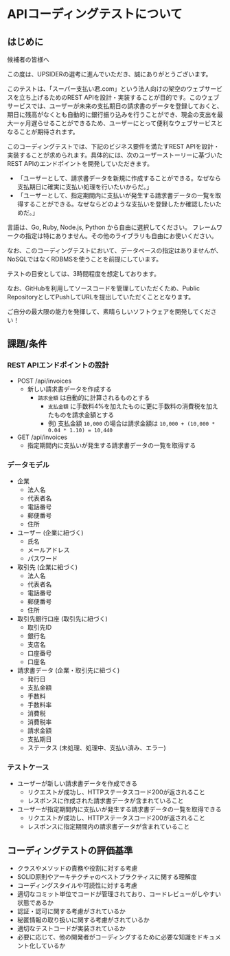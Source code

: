 # APIコーディングテストについて

## はじめに
候補者の皆様へ

この度は、UPSIDERの選考に進んでいただき、誠にありがとうございます。

このテストは、「スーパー支払い君.com」という法人向けの架空のウェブサービスを立ち上げるためのREST APIを設計・実装することが目的です。このウェブサービスでは、ユーザーが未来の支払期日の請求書のデータを登録しておくと、期日に残高がなくとも自動的に銀行振り込みを行うことができ、現金の支出を最大一ヶ月遅らせることができるため、ユーザーにとって便利なウェブサービスとなることが期待されます。

このコーディングテストでは、下記のビジネス要件を満たすREST APIを設計・実装することが求められます。具体的には、次のユーザーストーリーに基づいたREST APIのエンドポイントを開発していただきます。

* 「ユーザーとして、請求書データを新規に作成することができる。なぜなら支払期日に確実に支払い処理を行いたいからだ。」
* 「ユーザーとして、指定期間内に支払いが発生する請求書データの一覧を取得することができる。なぜならどのような支払いを登録したか確認したいためだ。」

言語は、Go, Ruby, Node.js, Python から自由に選択してください。
フレームワークの指定は特にありません。その他のライブラリも自由にお使いください。

なお、このコーディングテストにおいて、データベースの指定はありませんが、NoSQLではなくRDBMSを使うことを前提にしています。

テストの目安としては、3時間程度を想定しております。

なお、GitHubを利用してソースコードを管理していただくため、Public RepositoryとしてPushしてURLを提出していただくこととなります。

ご自分の最大限の能力を発揮して、素晴らしいソフトウェアを開発してください！

## 課題/条件

### REST APIエンドポイントの設計

* POST /api/invoices
  * 新しい請求書データを作成する
    * `請求金額` は自動的に計算されるものとする
      * `支払金額` に手数料4%を加えたものに更に手数料の消費税を加えたものを請求金額とする
      * 例) 支払金額 `10,000` の場合は請求金額は `10,000 + (10,000 * 0.04 * 1.10) = 10,440`
* GET /api/invoices
  * 指定期間内に支払いが発生する請求書データの一覧を取得する

### データモデル

* 企業
  * 法人名
  * 代表者名
  * 電話番号
  * 郵便番号 
  * 住所
* ユーザー (企業に紐づく)
  * 氏名
  * メールアドレス
  * パスワード
* 取引先 (企業に紐づく)
  * 法人名
  * 代表者名
  * 電話番号
  * 郵便番号 
  * 住所
* 取引先銀行口座 (取引先に紐づく)
  * 取引先ID
  * 銀行名
  * 支店名
  * 口座番号
  * 口座名
* 請求書データ (企業・取引先に紐づく)
  * 発行日
  * 支払金額
  * 手数料
  * 手数料率
  * 消費税
  * 消費税率
  * 請求金額
  * 支払期日
  * ステータス (未処理、処理中、支払い済み、エラー)

### テストケース

* ユーザーが新しい請求書データを作成できる
  * リクエストが成功し、HTTPステータスコード200が返されること
  * レスポンスに作成された請求書データが含まれていること
* ユーザーが指定期間内に支払いが発生する請求書データの一覧を取得できる
  * リクエストが成功し、HTTPステータスコード200が返されること
  * レスポンスに指定期間内の請求書データが含まれていること

## コーディングテストの評価基準

* クラスやメソッドの責務や役割に対する考慮
* SOLID原則やアーキテクチャのベストプラクティスに関する理解度
* コーディングスタイルや可読性に対する考慮
* 適切なコミット単位でコードが管理されており、コードレビューがしやすい状態であるか
* 認証・認可に関する考慮がされているか
* 秘匿情報の取り扱いに関する考慮がされているか
* 適切なテストコードが実装されているか
* 必要に応じて、他の開発者がコーディングするために必要な知識をドキュメント化しているか
